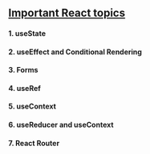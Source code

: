 ## <a href="https://github.com/m0hd197/basic-react-m0hd197/tree/main/src/tutorial">Important React topics</a>

#### 1. useState
#### 2. useEffect and Conditional Rendering
#### 3. Forms
#### 4. useRef
#### 5. useContext
#### 6. useReducer and useContext
#### 7. React Router
